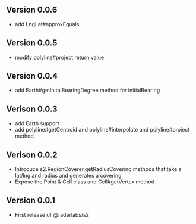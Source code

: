 ## Version 0.0.6
- add LngLat#approxEquals 

## Version 0.0.5
- modify polyline#project return value

## Version 0.0.4
- add Earth#getInitalBearingDegree method for initialBearing

## Verison 0.0.3
- add Earth support
- add polyline#getCentroid and polyline#interpolate and polyline#project method

## Verison 0.0.2

- Introduce s2.RegionCoverer.getRadiusCovering methods that take a lat/lng and radius and generates a covering
- Expose the Point & Cell class and Cell#getVertex method

## Version 0.0.1

- First release of @radarlabs/s2
